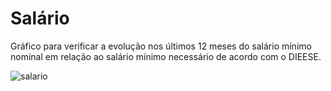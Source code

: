 # Salário

Gráfico para verificar a evolução nos últimos 12 meses do salário mínimo nominal em relação ao salário mínimo necessário de acordo com o DIEESE.

![salario](https://github.com/fael0306/salario/assets/25599308/7c4b3c7e-bcdf-45b6-a3ef-ca3d8fedfd73)
